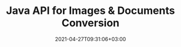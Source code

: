 ---
############################# Static ############################
layout: "product"
date: 2021-04-27T09:31:06+03:00
draft: false

product: "Conversion"
product_tag: "conversion"
platform: "Java"
platform_tag: "java"

############################# Head ############################
head_title: "Java Document Conversion API | Convert PDF Word Excel PPTX HTML Images"
head_description: "Java Document Conversion API. Convert PDF Word DOC DOCX, Excel Worksheet, PPT PPTX, HTML, PSD, MPT MPP, Email MSG EMLX, XML & image file formats."

############################# Header ############################
title: "Java API for Images & Documents Conversion"
description: "‎Native Java API to Integrate Document Conversion Functionality in Java Applications, Supporting 80+ Document & Image File Formats.‎"
button:
    enable: true

############################# SubMenu ############################
submenu:
    enable: true
    
    left:
        img_alt: "GroupDocs.Conversion for Java"
        image: "https://www.groupdocs.cloud/templates/groupdocs/images/product-logos/groupdocs-conversion-java.png"
        product: "GroupDocs.Conversion"
        platform: "Java"

    middle:
        button:
            # button loop
            - link: "#overview"
              text: "Overview"

            # button loop
            - link: "#features"
              text: "Features"

            # button loop
            - link: "#support"
              text: "Support"

            # button loop
            - link: "https://products.groupdocs.app/conversion"
              text: "Live Demo"

            # button loop
            - link: "https://purchase.groupdocs.com/pricing/conversion/java"
              text: "Pricing"

    right:
        link_download: "https://downloads.groupdocs.com/conversion"
        link_learn: "https://docs.groupdocs.com/conversion/java/"
        link_buy: "https://purchase.groupdocs.com"

############################# Overview ############################
overview:
    enable: true
    content: |
      GroupDocs.Conversion for Java combines a powerful set of document conversion APIs to display images and document formats in your Java applications without needing to install additional software. It natively rasterizes the documents and converts them into SVG+HTML+CSS to enhance the quality of document viewing while delivering a true-text, high-fidelity output. Using the document rendering API – quickly view PDF, HTML, XML, Microsoft Office Word, Excel worksheets, PowerPoint presentations, Outlook emails, Visio diagrams, Project, metafiles, images and various other file formats with ease and fewer programming hazards. It can also display password-protected files and allow to get document representation as HTML, image or PDF form after the rendering. Our file conversion library is quite customizable, as it allows you to display the whole ‎document, or render it partially to speed up the process. Through GroupDocs.Conversion for Java ‎API, you can view pages, specific cell range in a spreadsheet or even render an individual ‎document layer in formats, such as, PDF and CAD.  
        
      GroupDocs.Conversion for Java API allows you to ‎render documents with/without annotation or comments for supported file formats.‎ It also enables you to add custom font directories and extract basic document information such as FileType, Extension, Name, PageCount, etc.‎  
        
      GroupDocs.Conversion for Java is compatible with all Java versions and supports popular operating systems (Windows, Linux, macOS) that are capable to run Java runtime.
    tabs:
      enable: true   
      
      ## TAB ONE ##
      tab_one:
        description: |
          Following is an overview of GroupDocs.Conversion for Java:

        right:
          enable: true
          icon: "fab fa-html5"
          title: "Overview"
          content: |
            * Auto-detect File Type
            * Convert Documents
            * Convert Spreadsheets
            * Convert Presentations
            * Convert PDF Documents
            * Convert Raster Images
            * Convert HTML Documents
            * Convert PSD Documents
            * Convert CAD Documents
            * Configure Watermark
            * Apply Password Protection
            * Customized Conversion
      
      ## TAB TWO ##
      tab_two:
        description: |
          GroupDocs.Conversion for Java supports converting between all popular and commonly used [document file formats](https://docs.groupdocs.com/conversion/java/supported-document-formats/).

        left:
          enable: true
          table:
            # table loop
            - title: "Convert From:"
              content: |
                * **Documents**: DOC, DOCX, DOCM, DOT, DOTX, DOTM, RTF, TXT, ODT, OTT
                * **Spreadsheets**: XLS, XLSX, XLSM, XLSB, XLT, XLTX, XLTM, XLAM, CSV, XLS2003, Excel95, ODS, TSV, FODS
                * **Presentations**: PPT, PPTX, PPS, PPSX, ODP, POT, POTM, POTX, PPTM, PPSM
                * **Images**: TIF, TIFF, JPG, JPEG, PNG, GIF, BMP, ICO, CMX, DIB, JPC, JPEG2000, JPEG-LS
                * **Portable**: PDF, XPS, OXPS, EPUB
                * **PostScript**: EPS, PS, PSL
                * **HTML**: HTM, HTML, MHTML
                * **Diagrams**: VSD, VSDX, VSS, VST, VSX, VTX, VDW, VDX, SVG, VSDM, VSSM, VSTM
                * **Project**: MPT, MPP, MPX
                * **Outlook**: PST, OST
                * **Email**: MSG, EML, EMLX
                * **AutoCAD**: DXF, DWG, DWT, STL, DWF, IFC
                * **PostScript**: EPS, PS, PSL, CGM
                * **CorelDRAW**: CDR
                * **XML**: XSLT
                * **LaTex**: LaTex
                * **Other**: VCF, OTG, MD

        right:
          enable: true
          table:
            # table loop
            - title: "Convert To:"
              content: |
                * **Documents**: DOC, DOCX, DOCM, DOT, DOTX, DOTM, RTF, TXT, ODT, OTT
                * **Spreadsheets**: XLS, XLSX, XLSM, XLSB, CSV, XLS2003, TSV, XLTX, ODS, XLAM, FODS, DIF, SXC
                * **Presentations**: PPT, PPTX, PPS, PPSX, ODP, POTX, POTM, PPTM, PPSM, FODP
                * **Images**: TIF, TIFF, JPG, JPEG, PNG, GIF, BMP, ICO, JPEG2000
                * **Metafiles**: EMF, WMF, EMZ, WMZ
                * **Diagrams**: SVGZ
                * **Portable**: PDF, XPS
                * **HTML**: HTM, HTML, MHTML
                * **Other**: MD

      ## TAB THREE ##
      tab_three:
        description: |
          GroupDocs.Conversion for Java supports following Operating Systems, Frameworks & Package Managers:‎
        
        left:
          enable: true
          table:
            # table loop
            - icon: "fab fa-windows"
              title: "Operating Systems"
              content: |
                * Microsoft Windows Desktop
                * Microsoft Windows Server
                * Linux
                * MacOS

            # table loop
            - icon: "fas fa-code"
              title: "Supported Frameworks"
              content: |
                * Java 7 (1.7) and above

        right:
          enable: true
          table:
            # table loop
            - icon: "fas fa-cogs"
              title: "Development Environments"
              content: |
                * NetBeans
                * IntelliJ IDEA
                * Eclipse
            # table loop
            - icon: "fas fa-tools"
              title: "Build Automation Tool"
              content: |
                * Maven

############################# Features ############################
features:
    enable: true
    title: "GroupDocs.Conversion for Java Features"

    feature:
      # feature loop
      - icon: "fas fa-copy"
        content: "Easy Integration & Metered Licensing"

      # feature loop
      - icon: "fas fa-eye"
        content: "Apply Default Zoom while Conversion to Words, Slides or Cells"

      # feature loop
      - icon: "fas fa-bolt"
        content: "Conversion to/from most Popular Raster Image Formats & Specify Image DPI, Height & Width"
      
      # feature loop
      - icon: "fas fa-file-powerpoint"
        content: "Ability to Grayscale PDF, Rotate PDF & Image while Converting"

      # feature loop
      - icon: "fas fa-code"
        content: "Set & Specify Watermark in Converted Document as Background"

      # feature loop
      - icon: "fas fa-cloud"
        content: "Configure Watermark Transparency & Custom Font Directories"

      # feature loop
      - icon: "fas fa-remove-format"
        content: "Specify Default Font to Replace Missing Fonts while Converting Documents & Spreadsheets"

      # feature loop
      - icon: "fas fa-comment-slash"
        content: "Convert and Get Output as Path or IO Stream‎"

      # feature loop
      - icon: "fas fa-location-arrow"
        content: "Delete Comments from Slides during Conversion & Keep Grid-lines while Converting Spreadsheet"

      # feature loop
      - icon: "fas fa-border-all"
        content: "Specify Cell Range in Spreadsheet for Conversion & Convert Specific Pages of Document into PDF"

      # feature loop
      - icon: "fas fa-wrench"
        content: "Convert Spreadsheet by Skipping Empty Rows and Columns & Show Hidden Sheets"

      # feature loop
      - icon: "fas fa-columns"
        content: "Count Total Pages of a Document & Specify Document Password during Conversion"

      # feature loop
      - icon: "fas fa-file-word"
        content: "Option to Delete PDF Annotations"

      # feature loop
      - icon: "fas fa-envelope"
        content: "Auto-detection of Source Document Type & Get All Possible Conversions during Streamed Conversion"

      # feature loop
      - icon: "fas fa-print"
        content: "Get Each Page in Separate Stream during HTML Conversion"

      # feature loop
      - icon: "fas fa-file-archive"
        content: "Convert Word Documents with Track Changes & Show/Hide Markup"

      # feature loop
      - icon: "fas fa-lock"
        content: "Get all Layouts for CAD Document Type & Specify which Layout to convert from a CAD Document"

      # feature loop
      - icon: "fas fa-file-code"
        content: "Set Specific Width and Height for each Layout from a CAD Document"
      
      # feature loop
      - icon: "fas fa-fill-drip"
        content: "Set the Time Zone of the SENT Field When Converting from Email"

      # feature loop
      - icon: "fas fa-file-excel"
        content: "Convert Multi-page TIFF Image File to PDF"

      # feature loop
      - icon: "fas fa-heading"
        content: "Adjust Brightness, Contrast & Gamma when Converting a Document to Image"

      # feature loop
      - icon: "fas fa-project-diagram"
        content: "Convert XML Documents without Transformation"

      # feature loop
      - icon: "fas fa-cube"
        content: "Convert Attachments from a Mail Document"

    more_feature:
      # more_feature_loop
      - title: "Read Document from URL or Path for Conversion"
        content: |
          Using GroupDocs.Conversion for Java API, you can read input document from a file path as well as a URL. While you can save the output document as a file or sent the output directly into a stream.
      
      # more_feature_loop
      - title: "Easy Document Format Conversion using Java"
        content: |
          You can convert file format of a multitude of document types using GroupDocs.Conversion for Java API. Here you are presented with a few lines of code to perform a basic document conversion using Java.

          ```java
          ConversionConfig config = new ConversionConfig();
          //set storage folder
          config.setStoragePath(storagePath);

          ConversionHandler conversionHandler = new ConversionHandler(config);
          ImageSaveOptions saveOptions = new ImageSaveOptions();
          saveOptions.setConvertFileType(ImageSaveOptions.ImageFileType.PSD);
          PsdOptions psdOptions = new PsdOptions();
          psdOptions.setColorMode(PsdOptions.ColorModes.GRAYSCALE);
          psdOptions.setCompressionMethod(PsdOptions.CompressionMethods.RAW);
          ConvertedDocument result = conversionHandler. convert(sourceFileName, saveOptions);
          result.save(sourceFileName + "." + result.getFileType());
          ```

      # more_feature_loop
      - title: "Comprehensive Technical Support"
        content: "GroupDocs.Conversion for Java is a simple and to-the-point API that you can integrate into your Java-based applications pretty easily. However, to get you up and running in no time, we also provide easy to follow code samples and comprehensive API documentation.‎"

############################# Support ############################
support:
    enable: true

############################# Solutions ############################
solutions:
    enable: true
    title: "GroupDocs.Conversion offers document viewing APIs for other popular development environments"

    solution:
        # solution loop
        - img_alt: "GroupDocs.Conversion for .NET"
          image: "https://www.groupdocs.cloud/templates/groupdocs/images/product-logos/groupdocs-conversion-net.png"
          product: "GroupDocs.Conversion"
          platform: ".NET"
          link: "/conversion/net"

############################# Back to top ###############################
back_to_top:
  enable: true
---